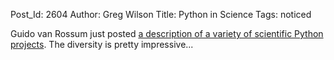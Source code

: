 Post_Id: 2604
Author: Greg Wilson
Title: Python in Science
Tags: noticed

<p>Guido van Rossum just posted <a href="http://neopythonic.blogspot.com/2009/11/python-in-scientific-world.html">a description of a variety of scientific Python projects</a>. The diversity is pretty impressive...</p>

